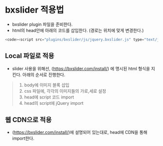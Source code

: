 # bxslider 적용법
- bxslider plugin 파일을 준비한다.
- html의 head안에 아래의 코드를 삽입한다. (경로는 위치에 맞게 변경한다.)
```javascript
<code><script src="plugins/bxslider/js/jquery.bxslider.js" type="text/javascript"></script></code>
``` 

## Local 파일로 적용
- slider 사용을 위해선, (https://bxslider.com/install/) 에 명시된 html 형식을 지킨다. 아래의 순서로 진행한다.
> 1. body에 이미지 블록 삽입<br>
> 2. css 파일에, 각각의 이미지들의 가로,세로 설정<br>
> 3. head에 script 코드 import<br>
> 4. head의 script에 jQuery import

## 웹 CDN으로 적용
- (https://bxslider.com/install/)에 설명되어 있는대로, head에 CDN을 통해 import한다.